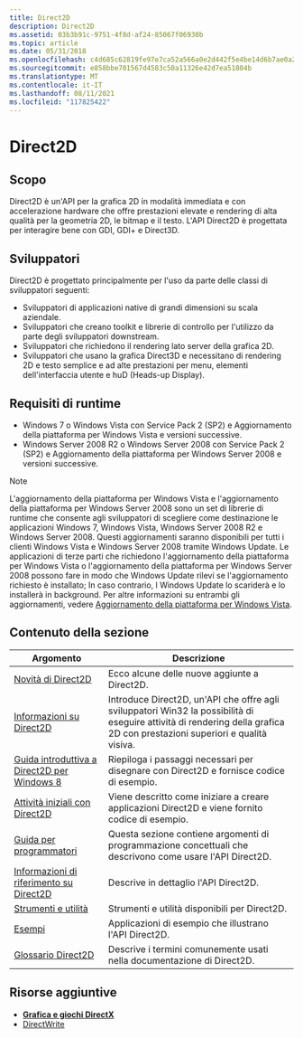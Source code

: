 ```yaml
---
title: Direct2D
description: Direct2D
ms.assetid: 03b3b91c-9751-4f8d-af24-85067f06930b
ms.topic: article
ms.date: 05/31/2018
ms.openlocfilehash: c4d685c62819fe97e7ca52a566a0e2d442f5e4be14d6b7ae0a252b2778c0bae5
ms.sourcegitcommit: e858bbe701567d4583c50a11326e42d7ea51804b
ms.translationtype: MT
ms.contentlocale: it-IT
ms.lasthandoff: 08/11/2021
ms.locfileid: "117825422"
---
```

# <a name="direct2d"></a>Direct2D

## <a name="purpose"></a>Scopo

Direct2D è un'API per la grafica 2D in modalità immediata e con accelerazione hardware che offre prestazioni elevate e rendering di alta qualità per la geometria 2D, le bitmap e il testo. L'API Direct2D è progettata per interagire bene con GDI, GDI+ e Direct3D.

## <a name="developer-audience"></a>Sviluppatori

Direct2D è progettato principalmente per l'uso da parte delle classi di sviluppatori seguenti:

-   Sviluppatori di applicazioni native di grandi dimensioni su scala aziendale.
-   Sviluppatori che creano toolkit e librerie di controllo per l'utilizzo da parte degli sviluppatori downstream.
-   Sviluppatori che richiedono il rendering lato server della grafica 2D.
-   Sviluppatori che usano la grafica Direct3D e necessitano di rendering 2D e testo semplice e ad alte prestazioni per menu, elementi dell'interfaccia utente e huD (Heads-up Display).

## <a name="run-time-requirements"></a>Requisiti di runtime

-   Windows 7 o Windows Vista con Service Pack 2 (SP2) e Aggiornamento della piattaforma per Windows Vista e versioni successive.
-   Windows Server 2008 R2 o Windows Server 2008 con Service Pack 2 (SP2) e Aggiornamento della piattaforma per Windows Server 2008 e versioni successive.

> [!Note]
>
> L'aggiornamento della piattaforma per Windows Vista e l'aggiornamento della piattaforma per Windows Server 2008 sono un set di librerie di runtime che consente agli sviluppatori di scegliere come destinazione le applicazioni Windows 7, Windows Vista, Windows Server 2008 R2 e Windows Server 2008. Questi aggiornamenti saranno disponibili per tutti i clienti Windows Vista e Windows Server 2008 tramite Windows Update. Le applicazioni di terze parti che richiedono l'aggiornamento della piattaforma per Windows Vista o l'aggiornamento della piattaforma per Windows Server 2008 possono fare in modo che Windows Update rilevi se l'aggiornamento richiesto è installato; In caso contrario, l Windows Update lo scariderà e lo installerà in background. Per altre informazioni su entrambi gli aggiornamenti, vedere [Aggiornamento della piattaforma per Windows Vista](https://support.microsoft.com/kb/971644).

 

## <a name="in-this-section"></a>Contenuto della sezione



| Argomento                                                                                          | Descrizione                                                                                                                                                                   |
|------------------------------------------------------------------------------------------------|-------------------------------------------------------------------------------------------------------------------------------------------------------------------------------|
| [Novità di Direct2D](what-s-new-in-direct2d-for-windows-8-consumer-preview.md)<br/> | Ecco alcune delle nuove aggiunte a Direct2D. <br/>                                                                                                                   |
| [Informazioni su Direct2D](direct2d-overview.md)<br/>                                             | Introduce Direct2D, un'API che offre agli sviluppatori Win32 la possibilità di eseguire attività di rendering della grafica 2D con prestazioni superiori e qualità visiva. <br/> |
| [Guida introduttiva a Direct2D per Windows 8](direct2d-quickstart-with-device-context.md)<br/>    | Riepiloga i passaggi necessari per disegnare con Direct2D e fornisce codice di esempio.<br/>                                                                                     |
| [Attività iniziali con Direct2D](getting-started-with-direct2d-nav.md)<br/>              | Viene descritto come iniziare a creare applicazioni Direct2D e viene fornito codice di esempio.<br/>                                                                             |
| [Guida per programmatori](programming-guide.md)<br/>                                          | Questa sezione contiene argomenti di programmazione concettuali che descrivono come usare l'API Direct2D. <br/>                                                                    |
| [Informazioni di riferimento su Direct2D](reference.md)<br/>                                                      | Descrive in dettaglio l'API Direct2D.<br/>                                                                                                                              |
| [Strumenti e utilità](tools-and-utilities.md)<br/>                                      | Strumenti e utilità disponibili per Direct2D.<br/>                                                                                                                         |
| [Esempi](d2d-samples.md)<br/>                                                          | Applicazioni di esempio che illustrano l'API Direct2D.<br/>                                                                                                             |
| [Glossario Direct2D](direct2d-glossary.md)<br/>                                          | Descrive i termini comunemente usati nella documentazione di Direct2D. <br/>                                                                                                      |



 

## <a name="additional-resources"></a>Risorse aggiuntive

-   [**Grafica e giochi DirectX**](/windows/desktop/directx)
-   [DirectWrite](/windows/desktop/DirectWrite/direct-write-portal)

 

